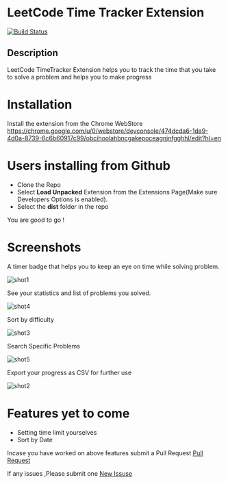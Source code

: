 # LeetCode Time Tracker Extension

[![Build Status](https://travis-ci.com/VarthanV/LeetCode-Time-Tracker.svg?token=sPWc2kHqb9ZisQqfsF7y&branch=master)](https://travis-ci.com/VarthanV/LeetCode-Time-Tracker)

## Description
LeetCode TimeTracker Extension helps you to track the time that you take to solve a problem and helps you to make progress

# Installation
Install the extension from the Chrome WebStore https://chrome.google.com/u/0/webstore/devconsole/474dcda6-1da9-4d0a-8739-6c6b60917c99/obcihoolahbncgakepoceagnjnfgghhl/edit?hl=en
# Users installing from Github


- Clone the Repo
- Select **Load Unpacked** Extension from the Extensions Page(Make sure Developers Options is enabled).
- Select the **dist** folder in the repo

You are good to go !

# Screenshots
 A timer badge that helps you to  keep an eye on time while solving problem.

![shot1](/screenshots/shot1.png)


See your statistics and list of problems you solved.

![shot4](/screenshots/shot4.png)

Sort by difficulty

![shot3](/screenshots/shot3.png)

Search Specific Problems

![shot5](/screenshots/shot5.png)

Export your progress as CSV for further use

![shot2](/screenshots/shot2.png)


# Features yet to come
- Setting time limit yourselves
- Sort by Date

Incase you have worked on above features submit a Pull Request   [Pull Request](https://github.com/VarthanV/LeetCode-Time-Tracker/pulls)

If any issues ,Please submit one [New Issuse](https://github.com/VarthanV/LeetCode-Time-Tracker/issues)
